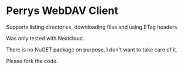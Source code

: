 # Perrys WebDAV Client

Supports listing directories, downloading files and using ETag headers.

Was only tested with Nextcloud.

There is no NuGET package on purpose, I don't want to take care of it.

Please fork the code.
